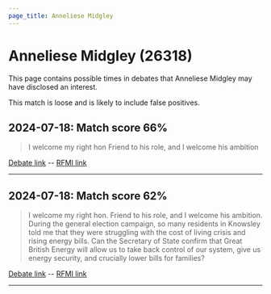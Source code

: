 ```yaml
---
page_title: Anneliese Midgley
---
```


# Anneliese Midgley  (26318)

This page contains possible times in debates that Anneliese Midgley may have disclosed an interest.

This match is loose and is likely to include false positives. 



## 2024-07-18: Match score 66%

>I welcome my right hon Friend to his role, and I welcome his ambition

[Debate link](https://www.theyworkforyou.com/debates/?id=2024-07-18f.206.1)  --  [RFMI link](https://www.theyworkforyou.com/mp/26318/register)


---



## 2024-07-18: Match score 62%

>I welcome my right hon. Friend to his role, and I welcome his ambition. During the general election campaign, so many residents in Knowsley told me that they were struggling with the cost of living crisis and rising energy bills. Can the Secretary of State confirm that Great British Energy will allow us to take back control of our system, give us energy security, and crucially lower bills for families?

[Debate link](https://www.theyworkforyou.com/debates/?id=2024-07-18f.206.1)  --  [RFMI link](https://www.theyworkforyou.com/mp/26318/register)


---

